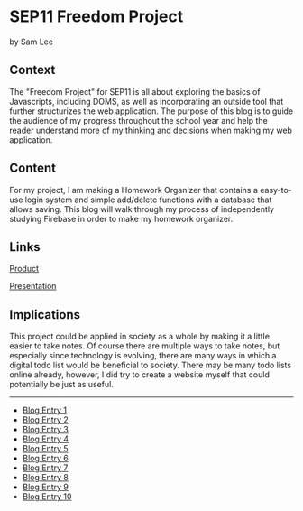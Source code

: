 # SEP11 Freedom Project
by Sam Lee

## Context
The "Freedom Project" for SEP11 is all about exploring the basics of Javascripts, including DOMS, as well as incorporating an outside tool that further structurizes the web application. The purpose of this blog is to guide the audience of my progress throughout the school year and help the reader understand more of my thinking and decisions when making my web application.

## Content
For my project, I am making a Homework Organizer that contains a easy-to-use login system and simple add/delete functions with a database that allows saving. This blog will walk through my process of independently studying Firebase in order to make my homework organizer.

## Links

[Product](https://saml1087.github.io/freedom-project-demo/landing-page.html)

[Presentation](https://docs.google.com/presentation/d/1iUFEwNsB9vMn_OxEVXGai5E1D9iHrW24DpBrR6PYkHI/edit?usp=sharing)

## Implications
This project could be applied in society as a whole by making it a little easier to take notes. Of course there are multiple ways to take notes, but especially since technology is evolving, there are many ways in which a digital todo list would be beneficial to society. There may be many todo lists online already, however, I did try to create a website myself that could potentially be just as useful.

---

* [Blog Entry 1](entries/entry01.md)
* [Blog Entry 2](entries/entry02.md)
* [Blog Entry 3](entries/entry03.md)
* [Blog Entry 4](entries/entry04.md)
* [Blog Entry 5](entries/entry05.md)
* [Blog Entry 6](entries/entry06.md)
* [Blog Entry 7](entries/entry07.md)
* [Blog Entry 8](entries/entry08.md)
* [Blog Entry 9](entries/entry09.md)
* [Blog Entry 10](entries/entry10.md)
